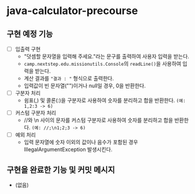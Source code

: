 # java-calculator-precourse

## 구현 예정 기능
- [ ] 입출력 구현
    - "덧셈할 문자열을 입력해 주세요."라는 문구를 출력하여 사용자 입력을 받는다.
    - `camp.nextstep.edu.missionutils.Console`의 `readLine()`을 사용하여 입력을 받는다.
    - 계산 결과를 `"결과 : "` 형식으로 출력한다.
    - 입력값이 빈 문자열("")이거나 null일 경우, 0을 반환한다.
- [ ] 구분자 처리
    - 쉼표(,) 및 콜론(:)을 구분자로 사용하여 숫자를 분리하고 합을 반환한다. `(예: 1,2:3 -> 6)`
- [ ] 커스텀 구분자 처리
    - //와 \n 사이의 문자를 커스텀 구분자로 사용하여 숫자를 분리하고 합을 반환한다. `(예: //;\n1;2;3 -> 6)`
- [ ] 예외 처리
    - 입력 문자열에 숫자 이외의 값이나 음수가 포함된 경우 IllegalArgumentException 발생시킨다.



## 구현을 완료한 기능 및 커밋 메시지

- (없음)